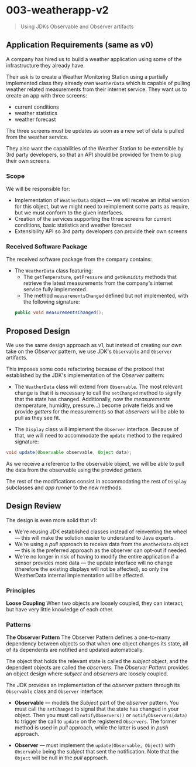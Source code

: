 # 003-weatherapp-v2
> Using JDKs Observable and Observer artifacts

## Application Requirements (same as v0)
A company has hired us to build a weather application using some of the infrastructure they already have.

Their ask is to create a Weather Monitoring Station using a partially implemented class they already own `WeatherData` which is capable of pulling weather related measurements from their internet service.
They want us to create an app with three screens:
+ current conditions
+ weather statistics
+ weather forecast

The three screens must be updates as soon as a new set of data is pulled from the weather service.

They also want the capabilities of the Weather Station to be extensible by 3rd party developers, so that an API should be provided for them to plug their own screens.

### Scope
We will be responsible for:
+ Implementation of `WeatherData` object &mdash; we will receive an initial version for this object, but we might need to reimplement some parts as require, but we must conform to the given interfaces.
+ Creation of the services supporting the three screens for current conditions, basic statistics and weather forecast
+ Extensibility API so 3rd party developers can provide their own screens

### Received Software Package
The received software package from the company contains:
+ The `WeatherData` class featuring:
    + The `getTemperature`, `getPressure` and `getHumidity` methods that retrieve the latest measurements from the company's internet service fully implemented.
    + The method `measurementsChanged` defined but not implemented, with the following signature:
    ```java
    public void measurementsChanged();
    ``` 

## Proposed Design
We use the same design approach as v1, but instead of creating our own take on the *Observer* pattern, we use JDK's `Observable` and `Observer` artifacts.

This imposes some code refactoring because of the protocol that established by the JDK's implementation of the *Observer* pattern:
+ The `WeatherData` class will extend from `Observable`. The most relevant change is that it is necessary to call the `setChanged` method to signify that the state has changed. Additionally, now the *measurements* (temperature, humidity, pressure...) become private fields and we provide *getters* for the measurements so that *observers* will be able to pull as they see fit.

+ The `Display` class will implement the `Observer` interface. Because of that, we will need to accommodate the `update` method to the required signature:
```java
void update(Observable observable, Object data);
``` 
As we receive a reference to the observable object, we will be able to pull the data from the observable using the provided *getters*. 

The rest of the modifications consist in accommodating the rest of `Display` subclasses and *app runner* to the new methods.

## Design Review
The design is even more solid that v1:
+ We're reusing JDK established classes instead of reinventing the wheel &mdash; this will make the solution easier to understand to Java experts.
+ We're using a *pull* approach to receive data from the `WeatherData` object &mdash; this is the preferred approach as the observer can opt-out if needed.
+ We're no longer in risk of having to modify the entire application if a sensor provides more data &mdash; the update interface will no change (therefore the existing displays will not be affected), so only the WeatherData internal implementation will be affected.


### Principles ###
**Loose Coupling**
When two objects are loosely coupled, they can interact, but have very little knowledge of each other.

### Patterns ###
**The Observer Pattern**
The Observer Pattern defines a one-to-many dependency between objects so that when one object changes its state, all of its dependents are notified and updated automatically.

The object that holds the relevant state is called the *subject* object, and the dependent objects are called the *observers*.
The *Observer Pattern* provides an object design where *subject* and *observers* are loosely coupled.

The JDK provides an implementation of the *observer* pattern through its `Observable` class and `Observer` interface:
+ **Observable** &mdash; models the *Subject* part of the *observer* pattern.
You must call the `setChanged` to signal that the state has changed in your object.
Then you must call `notifyObservers()` or `notifyObservers(data)` to trigger the call to `update` on the registered `Observers`. The former method is used in *pull* approach, while the latter is used in *push* approach.

+ **Observer** &mdash; must implement the `update(Observable, Object)` with `Observable` being the *subject* that sent the notification. Note that the `Object` will be null in the *pull* approach. 
